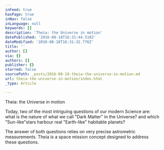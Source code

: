 ```yaml
---
inFeed: true
hasPage: true
inNav: false
inLanguage: null
keywords: []
description: 'Theia: the Universe in motion'
datePublished: '2016-08-18T16:31:44.510Z'
dateModified: '2016-08-18T16:31:32.776Z'
title: ''
author: []
via: {}
authors: []
publisher: {}
starred: false
sourcePath: _posts/2016-08-18-theia-the-universe-in-motion.md
url: theia-the-universe-in-motion/index.html
_type: Article

---
```

Theia: the Universe in motion

Today, two of the most intriguing questions of our modern Science are: what is the nature of what we call "Dark Matter" in the Universe? and which "Sun-like"stars harbour real "Earth-like" habitable planets?

The answer of both questions relies on very precise astrometric measurements. Theia is a space mission concept designed to address these questions.